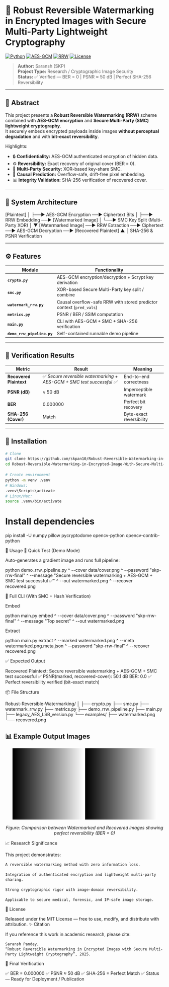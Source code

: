 # 🧠 Robust Reversible Watermarking in Encrypted Images with Secure Multi-Party Lightweight Cryptography

[![Python](https://img.shields.io/badge/Python-3.9%2B-blue.svg)]()
[![AES-GCM](https://img.shields.io/badge/Crypto-AES--GCM-green.svg)]()
[![RRW](https://img.shields.io/badge/Algorithm-Reversible%20Watermarking-orange.svg)]()
[![License](https://img.shields.io/badge/License-MIT-lightgrey.svg)]()

> **Author:** Saransh (SKP)  
> **Project Type:** Research / Cryptographic Image Security  
> **Status:** ✅ Verified — BER = 0  |  PSNR ≈ 50 dB  |  Perfect SHA-256 Reversibility  

---

## 🧩 Abstract

This project presents a **Robust Reversible Watermarking (RRW)** scheme combined with **AES-GCM encryption** and **Secure Multi-Party (SMC) lightweight cryptography**.  
It securely embeds encrypted payloads inside images **without perceptual degradation** and with **bit-exact reversibility**.

Highlights:
- 🔒 **Confidentiality:** AES-GCM authenticated encryption of hidden data.  
- ⚙️ **Reversibility:** Exact recovery of original cover (BER = 0).  
- 🤝 **Multi-Party Security:** XOR-based key-share SMC.  
- 🧠 **Causal Prediction:** Overflow-safe, drift-free pixel embedding.  
- 📊 **Integrity Validation:** SHA-256 verification of recovered cover.

---

## 🧱 System Architecture

[Plaintext]
│
├──► AES-GCM Encryption ──► Ciphertext Bits
│
├──► RRW Embedding ──► [Watermarked Image]
│
└──► SMC Key Split (Multi-Party XOR)
│
▼
[Watermarked Image] ──► RRW Extraction ──► Ciphertext ──► AES-GCM Decryption ──► [Recovered Plaintext]
▲
│
SHA-256 & PSNR Verification


---

## ⚙️ Features

| Module | Functionality |
|---------|---------------|
| **`crypto.py`** | AES-GCM encryption/decryption + Scrypt key derivation |
| **`smc.py`** | XOR-based Secure Multi-Party key split / combine |
| **`watermark_rrw.py`** | Causal overflow-safe RRW with stored predictor context (`pred_vals`) |
| **`metrics.py`** | PSNR / BER / SSIM computation |
| **`main.py`** | CLI with AES-GCM + SMC + SHA-256 verification |
| **`demo_rrw_pipeline.py`** | Self-contained runnable demo pipeline |

---

## 🧪 Verification Results

| Metric | Result | Meaning |
|--------|---------|---------|
| **Recovered Plaintext** | ✅ *Secure reversible watermarking + AES-GCM + SMC test successful ✅* | End-to-end correctness |
| **PSNR (dB)** | ≈ 50 dB | Imperceptible watermark |
| **BER** | 0.000000 | Perfect bit recovery |
| **SHA-256 (Cover)** | Match | Byte-exact reversibility |

---

## 🧰 Installation

```bash
# Clone
git clone https://github.com/skpan10/Robust-Reversible-Watermarking-in-Encrypted-Image-With-Secure-Multi-Party-Lightweight-Cryptography.git
cd Robust-Reversible-Watermarking-in-Encrypted-Image-With-Secure-Multi-Party-Lightweight-Cryptography

# Create environment
python -m venv .venv
# Windows:
.venv\Scripts\activate
# Linux/Mac:
source .venv/bin/activate
```
# Install dependencies
pip install -U numpy pillow pycryptodome opencv-python opencv-contrib-python

🚀 Usage
🔹 Quick Test (Demo Mode)

Auto-generates a gradient image and runs full pipeline:

python demo_rrw_pipeline.py ^
  --cover data/cover.png ^
  --password "skp-rrw-final" ^
  --message "Secure reversible watermarking + AES-GCM + SMC test successful ✅" ^
  --out watermarked.png ^
  --recover recovered.png

🔹 Full CLI (With SMC + Hash Verification)

Embed

python main.py embed ^
  --cover data/cover.png ^
  --password "skp-rrw-final" ^
  --message "Top secret" ^
  --out watermarked.png

Extract

python main.py extract ^
  --marked watermarked.png ^
  --meta watermarked.png.meta.json ^
  --password "skp-rrw-final" ^
  --recover recovered.png

✅ Expected Output

Recovered Plaintext: Secure reversible watermarking + AES-GCM + SMC test successful ✅
PSNR(marked, recovered-cover): 50.1 dB
BER: 0.0
✅ Perfect reversibility verified (bit-exact match)

📦 File Structure

Robust-Reversible-Watermarking/
│
├── crypto.py
├── smc.py
├── watermark_rrw.py
├── metrics.py
├── demo_rrw_pipeline.py
├── main.py
├── legacy_AES_LSB_version.py
└── examples/
     ├── watermarked.png
     └── recovered.png

## 📊 Example Output Images

<p align="center">
  <img src="examples/watermarked.png" alt="Watermarked Image" width="45%"/>
  <img src="examples/recovered.png" alt="Recovered Image" width="45%"/>
</p>

<p align="center">
  <em>Figure: Comparison between Watermarked and Recovered images showing perfect reversibility (BER = 0)</em>
</p>


📈 Research Significance

This project demonstrates:

    A reversible watermarking method with zero information loss.

    Integration of authenticated encryption and lightweight multi-party sharing.

    Strong cryptographic rigor with image-domain reversibility.

    Applicable to secure medical, forensic, and IP-safe image storage.

📜 License

Released under the MIT License — free to use, modify, and distribute with attribution.
✨ Citation

If you reference this work in academic research, please cite:

    Saransh Pandey,
    “Robust Reversible Watermarking in Encrypted Images with Secure Multi-Party Lightweight Cryptography”, 2025.

🚀 Final Verification

✅ BER = 0.000000
✅ PSNR ≈ 50 dB
✅ SHA-256 = Perfect Match
✅ Status — Ready for Deployment / Publication


